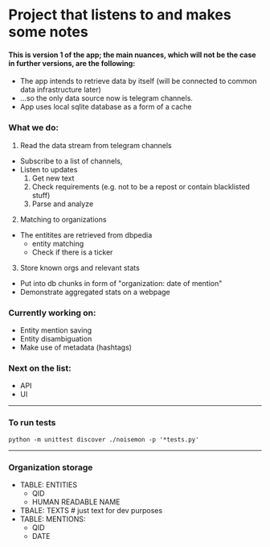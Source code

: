 # Project that listens to and makes some notes

#### This is version 1 of the app; the main nuances, which will not be the case in further versions, are the following:
+ The app intends to retrieve data by itself (will be connected to common data infrastructure later)
+ ...so the only data source now is telegram channels.
+ App uses local sqlite database as a form of a cache

### What we do:
1. Read the data stream from telegram channels
- Subscribe to a list of channels,
- Listen to updates 
    1. Get new text
    2. Check requirements (e.g. not to be a repost or contain blacklisted stuff)
    3. Parse and analyze
2. Matching to organizations
- The entitites are retrieved from dbpedia
    - entity matching
    - Check if there is a ticker
3. Store known orgs and relevant stats
- Put into db chunks in form of "organization: date of mention"
- Demonstrate aggregated stats on a webpage

### Currently working on:
+ Entity mention saving
+ Entity disambiguation
+ Make use of metadata (hashtags)
### Next on the list:
+ API
+ UI

-----------
### To run tests
`python -m unittest discover ./noisemon -p '*tests.py'`

-------------
### Organization storage
+ TABLE: ENTITIES
    - QID
    - HUMAN READABLE NAME
+ TBALE: TEXTS # just text for dev purposes
+ TABLE: MENTIONS:
    - QID
    - DATE